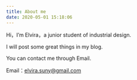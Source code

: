 ```yaml
---
title: About me
date: 2020-05-01 15:18:06
---
```

Hi，I’m Elvira，a junior student of industrial design.

I will post some great things in my blog.

You can contact me through Email.


Email：elvira.suny@gmail.com